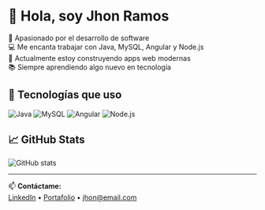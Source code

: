# 👋 Hola, soy Jhon Ramos

🎯 Apasionado por el desarrollo de software  
💻 Me encanta trabajar con Java, MySQL, Angular y Node.js  
🚀 Actualmente estoy construyendo apps web modernas  
📚 Siempre aprendiendo algo nuevo en tecnología  

## 🧰 Tecnologías que uso

![Java](https://img.shields.io/badge/Java-ED8B00?style=for-the-badge&logo=java&logoColor=white)
![MySQL](https://img.shields.io/badge/MySQL-00000F?style=for-the-badge&logo=mysql&logoColor=white)
![Angular](https://img.shields.io/badge/Angular-DD0031?style=for-the-badge&logo=angular&logoColor=white)
![Node.js](https://img.shields.io/badge/Node.js-339933?style=for-the-badge&logo=nodedotjs&logoColor=white)

## 📈 GitHub Stats

![GitHub stats](https://github-readme-stats.vercel.app/api?username=jhonramos&show_icons=true&theme=radical)

---

📫 **Contáctame:**  
[LinkedIn](https://www.linkedin.com/in/tuusuario) • [Portafolio](https://tusitio.com) • jhon@email.com
